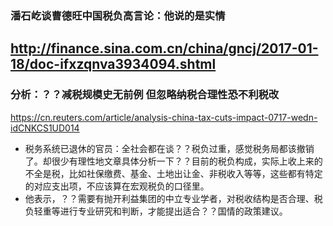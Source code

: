 ### 潘石屹谈曹德旺中国税负高言论：他说的是实情
http://finance.sina.com.cn/china/gncj/2017-01-18/doc-ifxzqnva3934094.shtml
---
### 分析：？？减税规模史无前例 但忽略纳税合理性恐不利税改
https://cn.reuters.com/article/analysis-china-tax-cuts-impact-0717-wedn-idCNKCS1UD014
- 税务系统已退休的官员：全社会都在谈？？税负过重，感觉税务局都该撤销了。却很少有理性地文章具体分析一下？？目前的税负构成，实际上收上来的不全是税，比如社保缴费、基金、土地出让金、非税收入等等，这些都有特定的对应支出项，不应该算在宏观税负的口径里。
- 他表示，？？需要有抛开利益集团的中立专业学者，对税收结构是否合理、税负轻重等进行专业研究和判断，才能提出适合？？国情的政策建议。